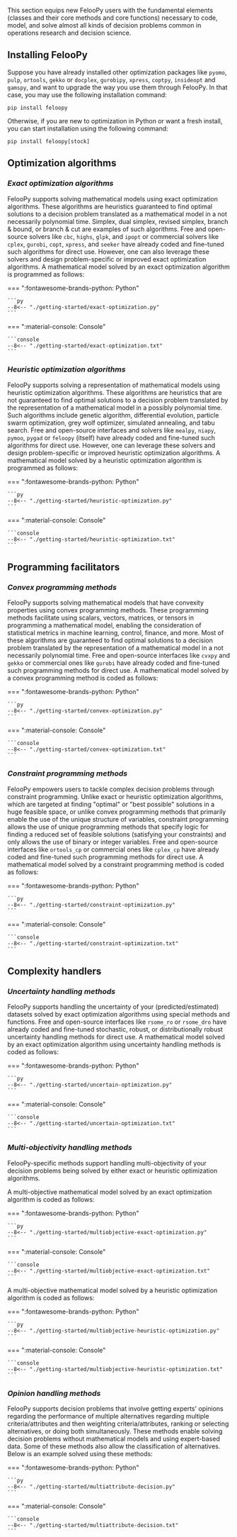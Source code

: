 This section equips new FelooPy users with the fundamental elements (classes and their core methods and core functions) necessary to code, model, and solve almost all kinds of decision problems common in operations research and decision science.

## Installing FelooPy

Suppose you have already installed other optimization packages like `pyomo`, `pulp`, `ortools`, `gekko` or `docplex`, `gurobipy`, `xpress`, `coptpy`, `insideopt` and `gamspy`, and want to upgrade the way you use them through FelooPy. In that case, you may use the following installation command:

```terminal
pip install feloopy
```

Otherwise, if you are new to optimization in Python or want a fresh install, you can start installation using the following command:

```terminal
pip install feloopy[stock]
```

## Optimization algorithms

### *Exact optimization algorithms*

FelooPy supports solving mathematical models using exact optimization algorithms. These algorithms are heuristics guaranteed to find optimal solutions to a decision problem translated as a mathematical model in a not necessarily polynomial time. Simplex, dual simplex, revised simplex, branch & bound, or branch & cut are examples of such algorithms. Free and open-source solvers like `cbc`, `highs`, `glpk`, and `ipopt` or commercial solvers like `cplex`, `gurobi`, `copt`, `xpress`, and `seeker` have already coded and fine-tuned such algorithms for direct use. However, one can also leverage these solvers and design problem-specific or improved exact optimization algorithms. A mathematical model solved by an exact optimization algorithm is programmed as follows:

=== ":fontawesome-brands-python: Python"

    ```py
    --8<-- "./getting-started/exact-optimization.py"
    ```

=== ":material-console: Console"

    ```console
    --8<-- "./getting-started/exact-optimization.txt"
    ```

### *Heuristic optimization algorithms*

FelooPy supports solving a representation of mathematical models using heuristic optimization algorithms. These algorithms are heuristics that are not guaranteed to find optimal solutions to a decision problem translated by the representation of a mathematical model in a possibly polynomial time. Such algorithms include genetic algorithm, differential evolution, particle swarm optimization, grey wolf optimizer, simulated annealing, and tabu search. Free and open-source interfaces and solvers like `mealpy`, `niapy`, `pymoo`, `pygad` or `feloopy` (itself) have already coded and fine-tuned such algorithms for direct use. However, one can leverage these solvers and design problem-specific or improved heuristic optimization algorithms. A mathematical model solved by a heuristic optimization algorithm is programmed as follows:

=== ":fontawesome-brands-python: Python"

    ```py
    --8<-- "./getting-started/heuristic-optimization.py"
    ```

=== ":material-console: Console"

    ```console
    --8<-- "./getting-started/heuristic-optimization.txt"
    ```

## Programming facilitators

### *Convex programming methods*

FelooPy supports solving mathematical models that have convexity properties using convex programming methods. These programming methods facilitate using scalars, vectors, matrices, or tensors in programming a mathematical model, enabling the consideration of statistical metrics in machine learning, control, finance, and more. Most of these algorithms are guaranteed to find optimal solutions to a decision problem translated by the representation of a mathematical model in a not necessarily polynomial time.
Free and open-source interfaces like `cvxpy` and `gekko` or commercial ones like `gurobi` have already coded and fine-tuned such programming methods for direct use. A mathematical model solved by a convex programming method is coded as follows:

=== ":fontawesome-brands-python: Python"

    ```py
    --8<-- "./getting-started/convex-optimization.py"
    ```

=== ":material-console: Console"

    ```console
    --8<-- "./getting-started/convex-optimization.txt"
    ```

### *Constraint programming methods*

FelooPy empowers users to tackle complex decision problems through constraint programming. Unlike exact or heuristic optimization algorithms, which are targeted at finding "optimal" or "best possible" solutions in a huge feasible space, or unlike convex programming methods that primarily enable the use of the unique structure of variables, constraint programming allows the use of unique programming methods that specify logic for finding a reduced set of feasible solutions (satisfying your constraints) and only allows the use of binary or integer variables. Free and open-source interfaces like `ortools_cp` or commercial ones like `cplex_cp` have already coded and fine-tuned such programming methods for direct use. A mathematical model solved by a constraint programming method is coded as follows:

=== ":fontawesome-brands-python: Python"

    ```py
    --8<-- "./getting-started/constraint-optimization.py"
    ```

=== ":material-console: Console"

    ```console
    --8<-- "./getting-started/constraint-optimization.txt"
    ```

## Complexity handlers

### *Uncertainty handling methods*

FelooPy supports handling the uncertainty of your (predicted/estimated) datasets solved by exact optimization algorithms using special methods and functions. Free and open-source interfaces like `rsome_ro` or `rsome_dro` have already coded and fine-tuned stochastic, robust, or distributionally robust uncertainty handling methods for direct use. A mathematical model solved by an exact optimization algorithm using uncertainty handling methods is coded as follows:

=== ":fontawesome-brands-python: Python"

    ```py
    --8<-- "./getting-started/uncertain-optimization.py"
    ```

=== ":material-console: Console"

    ```console
    --8<-- "./getting-started/uncertain-optimization.txt"
    ```

### *Multi-objectivity handling methods*

FelooPy-specific methods support handling multi-objectivity of your decision problems being solved by either exact or heuristic optimization algorithms. 

A multi-objective mathematical model solved by an exact optimization algorithm is coded as follows:

=== ":fontawesome-brands-python: Python"

    ```py
    --8<-- "./getting-started/multiobjective-exact-optimization.py"
    ```

=== ":material-console: Console"

    ```console
    --8<-- "./getting-started/multiobjective-exact-optimization.txt"
    ```

A multi-objective mathematical model solved by a heuristic optimization algorithm is coded as follows:

=== ":fontawesome-brands-python: Python"

    ```py
    --8<-- "./getting-started/multiobjective-heuristic-optimization.py"
    ```

=== ":material-console: Console"

    ```console
    --8<-- "./getting-started/multiobjective-heuristic-optimization.txt"
    ```


### *Opinion handling methods*

FelooPy supports decision problems that involve getting experts' opinions regarding the performance of multiple alternatives regarding multiple criteria/attributes and then weighting criteria/attributes, ranking or selecting alternatives, or doing both simultaneously. These methods enable solving decision problems without mathematical models and using expert-based data. Some of these methods also allow the classification of alternatives. Below is an example solved using these methods:

=== ":fontawesome-brands-python: Python"

    ```py
    --8<-- "./getting-started/multiattribute-decision.py"
    ```

=== ":material-console: Console"

    ```console
    --8<-- "./getting-started/multiattribute-decision.txt"
    ```

